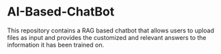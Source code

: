 # AI-Based-ChatBot
This repository contains a RAG based chatbot that allows users to upload files as input and provides the customized and relevant answers to the information it has been trained on.
